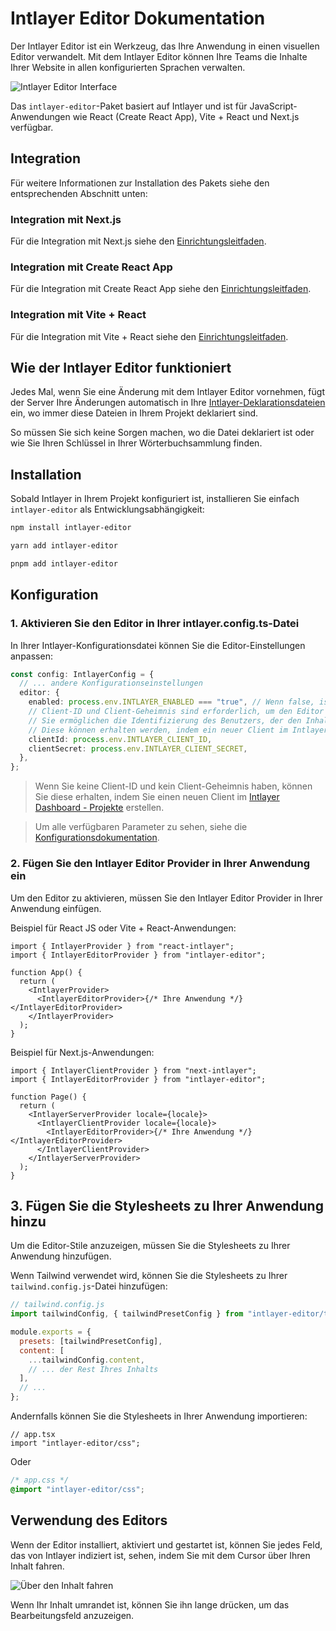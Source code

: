 # Intlayer Editor Dokumentation

Der Intlayer Editor ist ein Werkzeug, das Ihre Anwendung in einen visuellen Editor verwandelt. Mit dem Intlayer Editor können Ihre Teams die Inhalte Ihrer Website in allen konfigurierten Sprachen verwalten.

![Intlayer Editor Interface](https://github.com/aymericzip/intlayer/blob/main/docs/de/assets/intlayer_editor_ui.png)

Das `intlayer-editor`-Paket basiert auf Intlayer und ist für JavaScript-Anwendungen wie React (Create React App), Vite + React und Next.js verfügbar.

## Integration

Für weitere Informationen zur Installation des Pakets siehe den entsprechenden Abschnitt unten:

### Integration mit Next.js

Für die Integration mit Next.js siehe den [Einrichtungsleitfaden](https://github.com/aymericzip/intlayer/blob/main/docs/de/intlayer_with_nextjs_15.md).

### Integration mit Create React App

Für die Integration mit Create React App siehe den [Einrichtungsleitfaden](https://github.com/aymericzip/intlayer/blob/main/docs/de/intlayer_with_create_react_app.md).

### Integration mit Vite + React

Für die Integration mit Vite + React siehe den [Einrichtungsleitfaden](https://github.com/aymericzip/intlayer/blob/main/docs/de/intlayer_with_vite+react.md).

## Wie der Intlayer Editor funktioniert

Jedes Mal, wenn Sie eine Änderung mit dem Intlayer Editor vornehmen, fügt der Server Ihre Änderungen automatisch in Ihre [Intlayer-Deklarationsdateien](https://github.com/aymericzip/intlayer/blob/main/docs/de/content_declaration/get_started.md) ein, wo immer diese Dateien in Ihrem Projekt deklariert sind.

So müssen Sie sich keine Sorgen machen, wo die Datei deklariert ist oder wie Sie Ihren Schlüssel in Ihrer Wörterbuchsammlung finden.

## Installation

Sobald Intlayer in Ihrem Projekt konfiguriert ist, installieren Sie einfach `intlayer-editor` als Entwicklungsabhängigkeit:

```bash
npm install intlayer-editor
```

```bash
yarn add intlayer-editor
```

```bash
pnpm add intlayer-editor
```

## Konfiguration

### 1. Aktivieren Sie den Editor in Ihrer intlayer.config.ts-Datei

In Ihrer Intlayer-Konfigurationsdatei können Sie die Editor-Einstellungen anpassen:

```typescript
const config: IntlayerConfig = {
  // ... andere Konfigurationseinstellungen
  editor: {
    enabled: process.env.INTLAYER_ENABLED === "true", // Wenn false, ist der Editor inaktiv und kann nicht zugegriffen werden.
    // Client-ID und Client-Geheimnis sind erforderlich, um den Editor zu aktivieren.
    // Sie ermöglichen die Identifizierung des Benutzers, der den Inhalt bearbeitet.
    // Diese können erhalten werden, indem ein neuer Client im Intlayer Dashboard - Projekte erstellt wird (https://intlayer.org/dashboard/projects).
    clientId: process.env.INTLAYER_CLIENT_ID,
    clientSecret: process.env.INTLAYER_CLIENT_SECRET,
  },
};
```

> Wenn Sie keine Client-ID und kein Client-Geheimnis haben, können Sie diese erhalten, indem Sie einen neuen Client im [Intlayer Dashboard - Projekte](https://intlayer.org/dashboard/projects) erstellen.

> Um alle verfügbaren Parameter zu sehen, siehe die [Konfigurationsdokumentation](https://github.com/aymericzip/intlayer/blob/main/docs/de/configuration.md).

### 2. Fügen Sie den Intlayer Editor Provider in Ihrer Anwendung ein

Um den Editor zu aktivieren, müssen Sie den Intlayer Editor Provider in Ihrer Anwendung einfügen.

Beispiel für React JS oder Vite + React-Anwendungen:

```tsx
import { IntlayerProvider } from "react-intlayer";
import { IntlayerEditorProvider } from "intlayer-editor";

function App() {
  return (
    <IntlayerProvider>
      <IntlayerEditorProvider>{/* Ihre Anwendung */}</IntlayerEditorProvider>
    </IntlayerProvider>
  );
}
```

Beispiel für Next.js-Anwendungen:

```tsx
import { IntlayerClientProvider } from "next-intlayer";
import { IntlayerEditorProvider } from "intlayer-editor";

function Page() {
  return (
    <IntlayerServerProvider locale={locale}>
      <IntlayerClientProvider locale={locale}>
        <IntlayerEditorProvider>{/* Ihre Anwendung */}</IntlayerEditorProvider>
      </IntlayerClientProvider>
    </IntlayerServerProvider>
  );
}
```

## 3. Fügen Sie die Stylesheets zu Ihrer Anwendung hinzu

Um die Editor-Stile anzuzeigen, müssen Sie die Stylesheets zu Ihrer Anwendung hinzufügen.

Wenn Tailwind verwendet wird, können Sie die Stylesheets zu Ihrer `tailwind.config.js`-Datei hinzufügen:

```js
// tailwind.config.js
import tailwindConfig, { tailwindPresetConfig } from "intlayer-editor/tailwind";

module.exports = {
  presets: [tailwindPresetConfig],
  content: [
    ...tailwindConfig.content,
    // ... der Rest Ihres Inhalts
  ],
  // ...
};
```

Andernfalls können Sie die Stylesheets in Ihrer Anwendung importieren:

```tsx
// app.tsx
import "intlayer-editor/css";
```

Oder

```css
/* app.css */
@import "intlayer-editor/css";
```

## Verwendung des Editors

Wenn der Editor installiert, aktiviert und gestartet ist, können Sie jedes Feld, das von Intlayer indiziert ist, sehen, indem Sie mit dem Cursor über Ihren Inhalt fahren.

![Über den Inhalt fahren](https://github.com/aymericzip/intlayer/blob/main/docs/de/assets/intlayer_editor_hover_content.png)

Wenn Ihr Inhalt umrandet ist, können Sie ihn lange drücken, um das Bearbeitungsfeld anzuzeigen.
